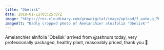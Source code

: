 ```yaml
---
title: "Obelisk"
date: 2018-01-11T03:25:07Z
image: "https://res.cloudinary.com/growdigital/image/upload/f_auto,q_70,w_736/v1544047140/amelanchier-obelisk-27854895259.jpg"
imageAlt: "Badly cropped photo of Amelanchier alnifolia 'Obelisk'"
---
```


Amelanchier alnifolia 'Obelisk' arrived from @ashnurs today, very professionally packaged, healthy plant, reasonably priced, thank you 🙂
